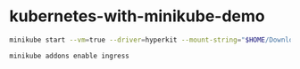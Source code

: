 # kubernetes-with-minikube-demo


```sh
minikube start --vm=true --driver=hyperkit --mount-string="$HOME/Downloads/Kube-EndtoEnd/MySQL/Scripts:/data" --mount

minikube addons enable ingress
```
